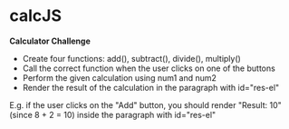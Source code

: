 # calcJS

**Calculator Challenge**

- Create four functions: add(), subtract(), divide(), multiply()
- Call the correct function when the user clicks on one of the buttons
- Perform the given calculation using num1 and num2
- Render the result of the calculation in the paragraph with id="res-el"

E.g. if the user clicks on the "Add" button, you should render "Result: 10" (since 8 + 2 = 10) inside the paragraph with id="res-el"
